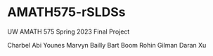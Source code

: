 # AMATH575-rSLDSs
 UW AMATH 575 Spring 2023 Final Project

Charbel Abi Younes
Marvyn Bailly
Bart Boom
Rohin Gilman
Daran Xu
